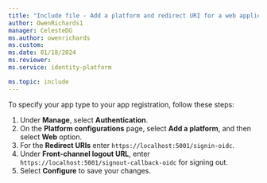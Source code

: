 ```yaml
---
title: "Include file - Add a platform and redirect URI for a web application"
author: OwenRichards1
manager: CelesteDG
ms.author: owenrichards
ms.custom:
ms.date: 01/18/2024
ms.reviewer:
ms.service: identity-platform

ms.topic: include
---
```


To specify your app type to your app registration, follow these steps:

1. Under **Manage**, select **Authentication**.
1. On the **Platform configurations** page, select **Add a platform**, and then select **Web** option.
1. For the **Redirect URIs** enter `https://localhost:5001/signin-oidc`.
1. Under **Front-channel logout URL**, enter `https://localhost:5001/signout-callback-oidc` for signing out.
1. Select **Configure** to save your changes.